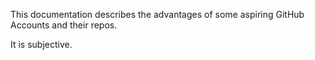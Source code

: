 This documentation describes the advantages of some aspiring GitHub Accounts and their repos.

It is subjective.
